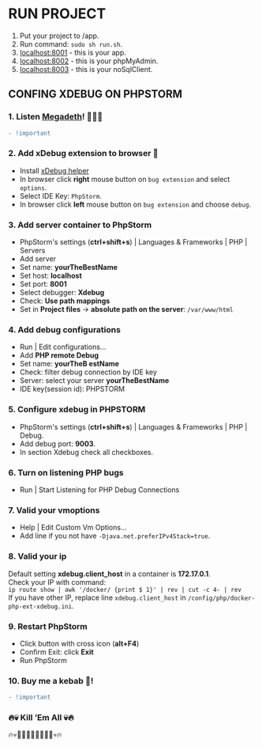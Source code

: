 # RUN PROJECT
1. Put your project to /app.
2. Run command: `sudo sh run.sh`.
3. [localhost:8001](http://localhost:8001) - this is your app.
3. [localhost:8002](http://localhost:8002) - this is your phpMyAdmin.
3. [localhost:8003](http://localhost:8003) - this is your noSqlClient.

## CONFING XDEBUG ON PHPSTORM
### 1. Listen [Megadeth](https://www.youtube.com/watch?v=3qzBGYG786Y&list=PLxzSZG7g8c8wkI0oLUmZTcPMB_ej6Kknk)! :guitar::metal::fire:
```diff
- !important
```

### 2. Add xDebug extension to browser :bug:
* Install [xDebug helper](https://chrome.google.com/webstore/detail/xdebug-helper/eadndfjplgieldjbigjakmdgkmoaaaoc)
* In browser click **right** mouse button on `bug extension` and select `options`.
* Select IDE Key: `PhpStorm`.
* In browser click **left** mouse button on `bug extension` and choose `debug`.

### 3. Add server container to PhpStorm
* PhpStorm's settings (**ctrl+shift+s**) | Languages & Frameworks | PHP | Servers
* Add server
* Set name: **yourTheBestName**
* Set host: **localhost**
* Set port: **8001**
* Select debugger: **Xdebug**
* Check: **Use path mappings**
* Set in **Project files** -> **absolute path on the server**: `/var/www/html`

### 4. Add debug configurations
* Run | Edit configurations...
* Add **PHP remote Debug**
* Set name: **yourTheB  estName**
* Check: filter debug connection by IDE key
* Server: select your server **yourTheBestName**
* IDE key(session id): PHPSTORM

### 5. Configure xdebug in PHPSTORM
* PhpStorm's settings (**ctrl+shift+s**) | Languages & Frameworks | PHP | Debug.
* Add debug port: **9003**.
* In section Xdebug check all checkboxes. 

### 6. Turn on listening PHP bugs
* Run | Start Listening for PHP Debug Connections

### 7. Valid your vmoptions
* Help | Edit Custom Vm Options...
* Add line if you not have `-Djava.net.preferIPv4Stack=true`.

### 8. Valid your ip
Default setting **xdebug.client_host** in a container is **172.17.0.1**.<br>
Check your IP with command: <br> 
`ip route show | awk '/docker/ {print $ 1}' | rev | cut -c 4- | rev`<br>
If you have other IP, replace line `xdebug.client_host` in `/config/php/docker-php-ext-xdebug.ini`.

### 9. Restart PhpStorm
* Click button with cross icon (**alt+F4**)
* Confirm Exit: click **Exit**
* Run PhpStorm

### 10. Buy me a kebab :hamburger:!
```diff
- !important
```

### :fire::skull: Kill ’Em All :skull::fire:
:fire::skull::bug::bug::bug::bug::bug::bug::bug::bug::skull::fire: